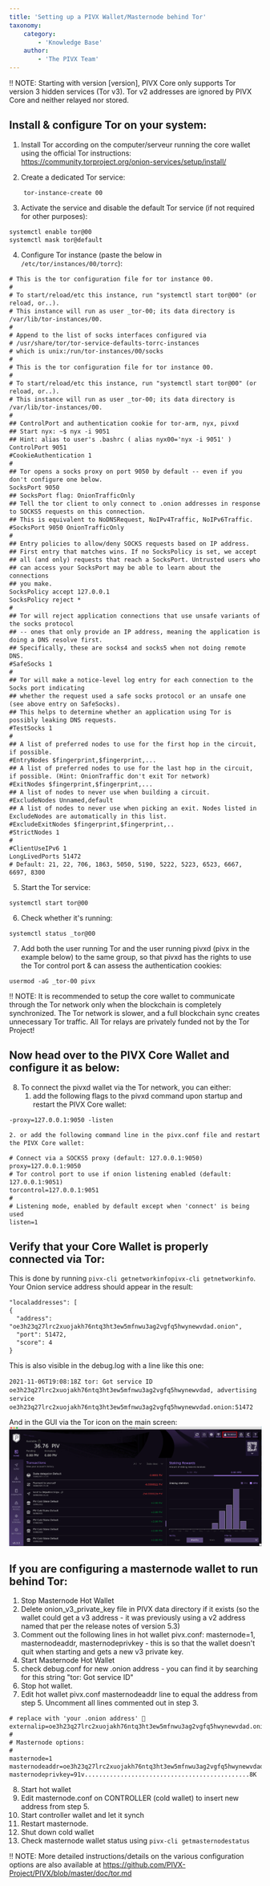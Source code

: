 ```yaml
---
title: 'Setting up a PIVX Wallet/Masternode behind Tor'
taxonomy:
    category:
        - 'Knowledge Base'
    author:
        - 'The PIVX Team'
---
```


!! NOTE: Starting with version [version], PIVX Core only supports Tor version 3 hidden services (Tor v3). Tor v2 addresses are ignored by PIVX Core and neither relayed nor stored.

## Install & configure Tor on your system:

1. Install Tor according on the computer/serveur running the core wallet using the official Tor instructions: https://community.torproject.org/onion-services/setup/install/

2. Create a dedicated Tor service:
```
	tor-instance-create 00
```
3. Activate the service and disable the default Tor service (if not required for other purposes):
```
systemctl enable tor@00
systemctl mask tor@default
```
4. Configure Tor instance (paste the below in ```/etc/tor/instances/00/torrc```):
```
# This is the tor configuration file for tor instance 00.
#
# To start/reload/etc this instance, run "systemctl start tor@00" (or reload, or..).
# This instance will run as user _tor-00; its data directory is /var/lib/tor-instances/00.
#
# Append to the list of socks interfaces configured via
# /usr/share/tor/tor-service-defaults-torrc-instances
# which is unix:/run/tor-instances/00/socks
#
# This is the tor configuration file for tor instance 00.
#
# To start/reload/etc this instance, run "systemctl start tor@00" (or reload, or..).
# This instance will run as user _tor-00; its data directory is /var/lib/tor-instances/00.
#
## ControlPort and authentication cookie for tor-arm, nyx, pivxd
## Start nyx: ~$ nyx -i 9051
## Hint: alias to user's .bashrc ( alias nyx00='nyx -i 9051' )
ControlPort 9051
#CookieAuthentication 1
#
## Tor opens a socks proxy on port 9050 by default -- even if you don't configure one below.
SocksPort 9050
## SocksPort flag: OnionTrafficOnly
## Tell the tor client to only connect to .onion addresses in response to SOCKS5 requests on this connection.
## This is equivalent to NoDNSRequest, NoIPv4Traffic, NoIPv6Traffic.
#SocksPort 9050 OnionTrafficOnly
#
## Entry policies to allow/deny SOCKS requests based on IP address.
## First entry that matches wins. If no SocksPolicy is set, we accept
## all (and only) requests that reach a SocksPort. Untrusted users who
## can access your SocksPort may be able to learn about the connections
## you make.
SocksPolicy accept 127.0.0.1
SocksPolicy reject *
#
## Tor will reject application connections that use unsafe variants of the socks protocol
## -- ones that only provide an IP address, meaning the application is doing a DNS resolve first.
## Specifically, these are socks4 and socks5 when not doing remote DNS.
#SafeSocks 1
#
## Tor will make a notice-level log entry for each connection to the Socks port indicating
## whether the request used a safe socks protocol or an unsafe one (see above entry on SafeSocks).
## This helps to determine whether an application using Tor is possibly leaking DNS requests.
#TestSocks 1
#
## A list of preferred nodes to use for the first hop in the circuit, if possible.
#EntryNodes $fingerprint,$fingerprint,...
## A list of preferred nodes to use for the last hop in the circuit, if possible. (Hint: OnionTraffic don't exit Tor network)
#ExitNodes $fingerprint,$fingerprint,...
## A list of nodes to never use when building a circuit.
#ExcludeNodes Unnamed,default
## A list of nodes to never use when picking an exit. Nodes listed in ExcludeNodes are automatically in this list.
#ExcludeExitNodes $fingerprint,$fingerprint,..
#StrictNodes 1
#
#ClientUseIPv6 1
LongLivedPorts 51472
# Default: 21, 22, 706, 1863, 5050, 5190, 5222, 5223, 6523, 6667, 6697, 8300 
```
5. Start the Tor service:
```
systemctl start tor@00
```
6. Check whether it's running:
```
systemctl status _tor@00
```

7.  Add both the user running Tor and the user running pivxd (pivx in the example below) to the same group, so that pivxd has the rights to use the Tor control port & can assess the authentication cookies:
```
usermod -aG _tor-00 pivx
```

!! NOTE: It is recommended to setup the core wallet to communicate through the Tor network only when the blockchain is completely synchronized. The Tor network is slower, and a full blockchain sync creates unnecessary Tor traffic. All Tor relays are privately funded not by the Tor Project!

## Now head over to the PIVX Core Wallet and configure it as below:

8. To connect the pivxd wallet via the Tor network, you can either:
	1. add the following flags to the pivxd command upon startup and restart the PIVX Core wallet:
```
-proxy=127.0.0.1:9050 -listen
```
	2. or add the following command line in the pivx.conf file and restart the PIVX Core wallet:
```
# Connect via a SOCKS5 proxy (default: 127.0.0.1:9050)
proxy=127.0.0.1:9050
# Tor control port to use if onion listening enabled (default: 127.0.0.1:9051)
torcontrol=127.0.0.1:9051
#
# Listening mode, enabled by default except when 'connect' is being used
listen=1
```

## Verify that your Core Wallet is properly connected via Tor:

This is done by running `pivx-cli getnetworkinfopivx-cli getnetworkinfo`. Your Onion service address should appear in the result:
```
"localaddresses": [
{
  "address": "oe3h23q27lrc2xuojakh76ntq3ht3ew5mfnwu3ag2vgfq5hwynewvdad.onion",
  "port": 51472,
  "score": 4
}
```

This is also visible in the debug.log with a line like this one:

`2021-11-06T19:08:18Z tor: Got service ID oe3h23q27lrc2xuojakh76ntq3ht3ew5mfnwu3ag2vgfq5hwynewvdad, advertising service oe3h23q27lrc2xuojakh76ntq3ht3ew5mfnwu3ag2vgfq5hwynewvdad.onion:51472`

And in the GUI via the Tor icon on the main screen:
![1.tor_active](1.tor_active.png?classes=center&resize=600)

## If you are configuring a masternode wallet to run behind Tor:

1. Stop Masternode Hot Wallet
2. Delete onion_v3_private_key file in PIVX data directory if it exists (so the wallet could get a v3 address - it was previously using a v2 address named that per the release notes of version 5.3)
3. Comment out the following lines in hot wallet pivx.conf: masternode=1, masternodeaddr, masternodeprivkey - this is so that the wallet doesn't quit when starting and gets a new v3 private key.
4. Start Masternode Hot Wallet
5. check debug.conf for new .onion address - you can find it by searching for this string "tor: Got service ID"
6. Stop hot wallet.
7. Edit hot wallet pivx.conf masternodeaddr line to equal the address from step 5. Uncomment all lines commented out in step 3.
  ```
  # replace with 'your .onion address' 🔻
  externalip=oe3h23q27lrc2xuojakh76ntq3ht3ew5mfnwu3ag2vgfq5hwynewvdad.onion
  #	
  # Masternode options:
  #
  masternode=1
  masternodeaddr=oe3h23q27lrc2xuojakh76ntq3ht3ew5mfnwu3ag2vgfq5hwynewvdad.onion
  masternodeprivkey=91v..............................................8K
  ```
8. Start hot wallet
9. Edit masternode.conf on CONTROLLER (cold wallet) to insert new address from step 5.
10. Start controller wallet and let it synch
11. Restart masternode.
12. Shut down cold wallet
13. Check masternode wallet status using `pivx-cli getmasternodestatus`


!! NOTE: More detailed instructions/details on the various configuration options are also available at https://github.com/PIVX-Project/PIVX/blob/master/doc/tor.md
